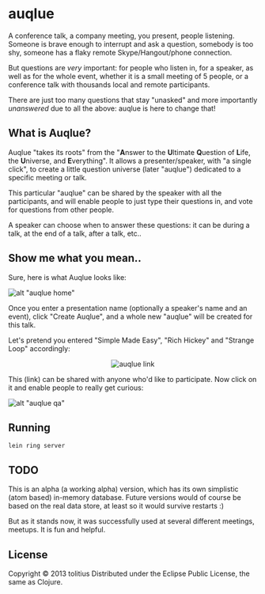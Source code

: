 # auqlue

A conference talk, a company meeting, you present, people listening. Someone is brave enough to interrupt and ask a question, somebody is too shy, someone has a flaky remote Skype/Hangout/phone connection.

But questions are _very_ important: for people who listen in, for a speaker, as well as for the whole event, whether it is a small meeting of 5 people, or a conference talk with thousands local and remote participants.

There are just too many questions that stay "unasked" and more importantly _unanswered_ due to all the above: auqlue is here to change that!

## What is Auqlue?

Auqlue "takes its roots" from the "**A**nswer to the **U**ltimate **Q**uestion of **L**ife, the **U**niverse, and **E**verything". It allows a presenter/speaker, with "a single click", to create a little question universe (later "auqlue") dedicated to a specific meeting or talk.

This particular "auqlue" can be shared by the speaker with all the participants, and will enable people to just type their questions in, and vote for questions from other people.

A speaker can choose when to answer these questions: it can be during a talk, at the end of a talk, after a talk, etc..

## Show me what you mean..

Sure, here is what Auqlue looks like:

![alt "auqlue home"](https://raw.github.com/tolitius/auqlue/master/mockup/auqlue.home.png?raw=true)

Once you enter a presentation name (optionally a speaker's name and an event), click "Create Auqlue", and a whole new "auqlue" will be created for this talk. 

Let's pretend you entered "Simple Made Easy", "Rich Hickey" and "Strange Loop" accordingly:

<p align="center">
  <img src="https://raw.github.com/tolitius/auqlue/master/mockup/auqlue.link.png?raw=true" alt="auqlue link"/>
</p>

This (link) can be shared with anyone who'd like to participate. Now click on it and enable people to really get curious:

![alt "auqlue qa"](https://raw.github.com/tolitius/auqlue/master/mockup/auqlue.qa.png?raw=true)

## Running

```
lein ring server
```

## TODO

This is an alpha (a working alpha) version, which has its own simplistic (atom based) in-memory database. Future versions would of course be based on the real data store, at least so it would survive restarts :)

But as it stands now, it was successfully used at several different meetings, meetups. It is fun and helpful.

## License

Copyright © 2013 tolitius
Distributed under the Eclipse Public License, the same as Clojure.
